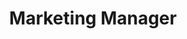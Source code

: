 ---
company: Universal
name: John Doe
title: Marketing Manager
shortQuote: Tom grew our SEO traffic
companyLogo: universal.svg
headshotPhoto: 
backdropPhoto: http://1.bp.blogspot.com/-HOqwA7TFaKs/VTEGJGnVh4I/AAAAAAAAAFA/wmevGwLImVU/s1600/iwoca%2Bpic.jpg
---